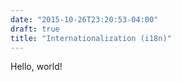 ```yaml
---
date: "2015-10-26T23:20:53-04:00"
draft: true
title: "Internationalization (i18n)"
---
```


<div translate lang>
Hello, world!
</div>
